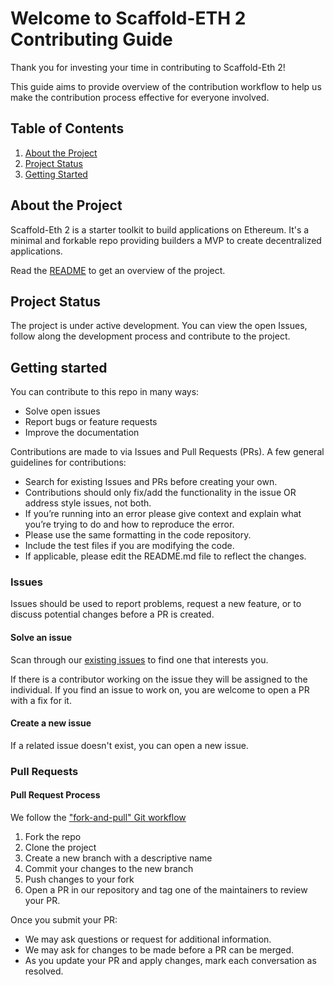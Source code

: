# Welcome to Scaffold-ETH 2 Contributing Guide 

Thank you for investing your time in contributing to Scaffold-Eth 2!  

This guide aims to provide overview of the contribution workflow to help us make the contribution process effective for everyone involved. 

## Table of Contents
1. [About the Project](#about-the-project)
1. [Project Status](#project-status)
1. [Getting Started](#getting-started)

## About the Project

Scaffold-Eth 2 is a starter toolkit to build applications on Ethereum. It's a minimal and forkable repo providing builders a MVP to create decentralized applications.

Read the [README](README.md) to get an overview of the project. 

## Project Status

The project is under active development. You can view the open Issues, follow along the development process and contribute to the project. 

## Getting started

You can contribute to this repo in many ways:
- Solve open issues 
- Report bugs or feature requests
- Improve the documentation 

Contributions are made to via Issues and Pull Requests (PRs). A few general guidelines for contributions:

- Search for existing Issues and PRs before creating your own.
- Contributions should only fix/add the functionality in the issue OR address style issues, not both.
- If you’re running into an error please give context and explain what you’re trying to do and how to reproduce the error. 
- Please use the same formatting in the code repository. 
- Include the test files if you are modifying the code. 
- If applicable, please edit the README.md file to reflect the changes. 

### Issues

Issues should be used to report problems, request a new feature, or to discuss potential changes before a PR is created.

#### Solve an issue

Scan through our [existing issues](https://github.com/scaffold-eth/se-2/issues) to find one that interests you. 

If there is a contributor working on the issue they will be assigned to the individual. If you find an issue to work on, you are welcome to open a PR with a fix for it.

#### Create a new issue

If a related issue doesn't exist, you can open a new issue. 

### Pull Requests

#### Pull Request Process

We follow the ["fork-and-pull" Git workflow](https://github.com/susam/gitpr)

1. Fork the repo 
2. Clone the project
3. Create a new branch with a descriptive name
4. Commit your changes to the new branch
5. Push changes to your fork
6. Open a PR in our repository and tag one of the maintainers to review your PR. 

Once you submit your PR:
-  We may ask questions or request for additional information.
- We may ask for changes to be made before a PR can be merged.
- As you update your PR and apply changes, mark each conversation as resolved.